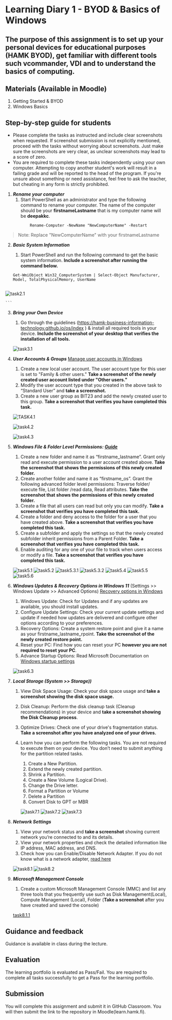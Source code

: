 # Learning Diary 1 - BYOD & Basics of Windows

## The purpose of this assignment is to set up your personal devices for educational purposes (HAMK BYOD), get familiar with different tools such vcommander, VDI and to understand the basics of computing.

## Materials (Available in Moodle)
1.	Getting Started & BYOD
2.	Windows Basics

## Step-by-step guide for students

- Please complete the tasks as instructed and include clear screenshots when requested. If screenshot submission is not explicitly mentioned, proceed with the tasks without worrying about screenshots. Just make sure the screenshots are very clear, as unclear screenshots may lead to a score of zero.
- You are required to complete these tasks independently using your own computer. Attempting to copy another student's work will result in a failing grade and will be reported to the head of the program. If you're unsure about something or need assistance, feel free to ask the teacher, but cheating in any form is strictly prohibited.

1.	***Rename your computer***
    1.	Start PowerShell as an administrator and type the following command to rename your computer. The name of the computer should be your **firstnameLastname** that is my computer name will be **deepakkc**.
        ```
            Rename-Computer -NewName "NewComputerName" -Restart
        ```
> Note: Replace "NewComputerName" with your firstnameLastname 

2.	***Basic System Information*** 
    1.	Start PowerShell and run the following command to get the basic system information. **Include a screenshot after running the command below.** 

    ```
    Get-WmiObject Win32_ComputerSystem | Select-Object Manufacturer, Model, TotalPhysicalMemory, UserName


 ![task2.1](screenshots/task2.png)
    
    ```


3.	***Bring your Own Device***
    1.	Go through the guidelines (https://hamk-business-information-technology.github.io/os/index ) & install all required tools in your device. **Include the screenshot of your desktop that verifies the installation of all tools.** 

    ![task3.1](screenshots/task3.png) 



4.	***User Accounts & Groups*** [Manage user accounts in Windows](https://support.microsoft.com/en-us/windows/manage-user-accounts-in-windows-104dc19f-6430-4b49-6a2b-e4dbd1dcdf32)
    1.	Create a new local user account. The user account type for this user is set to "Family & other users." **Take a screenshot of the newly created user account listed under "Other users."**
    2.	Modify the user account type that you created in the above task to “Standard User” and **take a screenshot.**
    3.	Create a new user group as BIT23 and add the newly created user to this group. **Take a screenshot that verifies you have completed this task.**

    ![TASK4.1](SCREENSHOTS/task4.1.png)

    ![task4.2](screenshots/task4.2.png)

    ![task4.3](screenshots/task4.3.png)



5.	***Windows File & Folder Level Permissions: [Guide](https://kb.uwec.edu/articles/drives-establishing-windows-file-and-folder-level-permissions)***  
    1.	Create a new folder and name it as “firstname_lastname”. Grant only read and execute permission to a user account created above. **Take the screenshot that shows the permissions of this newly created folder.** 
    2.	Create another folder and name it as “firstname_os”. Grant the following advanced folder level permissions: Traverse folder/ execute file, List folder /read data, Read attributes. **Take the screenshot that shows the permissions of this newly created folder.**
    3.	Create a file that all users can read but only you can modify. **Take a screenshot that verifies you have completed this task.**
    4.	Create a folder and deny access to the folder for a user that you have created above. **Take a screenshot that verifies you have completed this task.**
    5.	Create a subfolder and apply the settings so that the newly created subfolder inherit permissions from a Parent Folder. **Take a screenshot that verifies you have completed this task.**
    6.	Enable auditing for any one of your file to track when users access or modify a file. **Take a screenshot that verifies you have completed this task.**

    ![task5.1](screenshots/task5.1.png)
    ![task5.2](screenshots/task5.2.png)
    ![task5.3.1](screenshots/task5.3.1.png)
    ![task5.3.2](screenshots/task5.3.2.png)
    ![task5.4](screenshots/task5.4.png)
    ![task5.5](screenshots/task5.5.png)
    ![task5.6](screenshots/task5.6.png)


6.	***Windows Updates & Recovery Options in Windows 11*** (Settings >> Windows Update >> Advanced Options) [Recovery options in Windows](https://support.microsoft.com/en-us/windows/recovery-options-in-windows-31ce2444-7de3-818c-d626-e3b5a3024da5)
    1.	Windows Update: Check for Updates and if any updates are available, you should install updates. 
    2.	Configure Update Settings: Check your current update settings and update if needed how updates are delivered and configure other options according to your preferences.
    3.	Recovery Options: Create a system restore point and give it a name as your firstname_lastname_rpoint. **Take the screenshot of the newly created restore point.**
    4.	Reset your PC: Find how you can reset your PC **however you are not required to reset your PC**. 
    5.	Advance Startup Options: Read Microsoft Documentation on [Windows startup settings](https://support.microsoft.com/en-us/windows/windows-startup-settings-1af6ec8c-4d4a-4b23-adb7-e76eef0b847f) 

    ![task6.3](screenshots/task6.3.png)
    
7.	***Local Storage (System >> Storage))*** 
    1.	View Disk Space Usage: Check your disk space usage and **take a screenshot showing the disk space usage.** 
    2.	Disk Cleanup: Perform the disk cleanup task (Cleanup recommendations) in your device and **take a screenshot showing the Disk Cleanup process**. 
    3.	Optimize Drives: Check one of your drive's fragmentation status. **Take a screenshot after you have analyzed one of your drives.**
    4.	Learn how you can perform the following tasks. You are not required to execute them on your device. You don’t need to submit anything for the partition related tasks. 
        1.	Create a New Partition.
        2.	Extend the newly created partition.
        3.	Shrink a Partition.
        4.	Create a New Volume (Logical Drive).
        5.	Change the Drive letter.
        6.	Format a Partition or Volume
        7.	Delete a Partition
        8.	Convert Disk to GPT or MBR

        ![task7.1](screenshots/task7.1.png)
        ![task7.2](screenshot/task7.2.png)
        ![task7.3](screenshots/task7.3.png)

8.	***Network Settings*** 
    1.	View your network status and **take a screenshot** showing  current network you’re connected to and its details.
    2.	View your network properties and check the detailed information like IP address, MAC address, and DNS.
    3.	Check how you can Enable/Disable Network Adapter. If you do not know what is a network adapter, [read here](https://www.techopedia.com/definition/8546/network-adapter)

    ![task8.1](screenshots/task8.1.png)
    ![task8.2](screenshots/task8.2.png)
  
8.	***Microsoft Management Console***
    1. Create a custom Microsoft Management Console (MMC)  and list any three tools that you frequently use such as Disk Management(Local), Compute Management (Local), Folder (**Take a screenshot** after you have created and saved the console)

    [task8.1.1](screenshots/task8.11.png)

## Guidance and feedback
Guidance is available in class during the lecture.

## Evaluation
The learning portfolio is evaluated as Pass/Fail. You are required to complete all tasks successfully to get a Pass for the learning portfolio.

## Submission
You will complete this assignment and submit it in GitHub Classroom. You will then submit the link to the repository in Moodle(learn.hamk.fi). 
